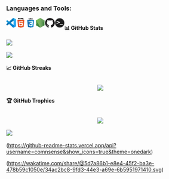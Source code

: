 ### Languages and Tools:

<img align="left" alt="Visual Studio Code" width="26px" src="https://raw.githubusercontent.com/github/explore/80688e429a7d4ef2fca1e82350fe8e3517d3494d/topics/visual-studio-code/visual-studio-code.png" />
<img align="left" alt="HTML5" width="26px" src="https://raw.githubusercontent.com/github/explore/80688e429a7d4ef2fca1e82350fe8e3517d3494d/topics/html/html.png" />
<img align="left" alt="CSS3" width="26px" src="https://raw.githubusercontent.com/github/explore/80688e429a7d4ef2fca1e82350fe8e3517d3494d/topics/css/css.png" />
<img align="left" alt="Node.js" width="26px" src="https://raw.githubusercontent.com/github/explore/80688e429a7d4ef2fca1e82350fe8e3517d3494d/topics/nodejs/nodejs.png" />
<img align="left" alt="GitHub" width="26px" src="https://raw.githubusercontent.com/github/explore/78df643247d429f6cc873026c0622819ad797942/topics/github/github.png" />
<img align="left" alt="Terminal" width="26px" src="https://raw.githubusercontent.com/github/explore/80688e429a7d4ef2fca1e82350fe8e3517d3494d/topics/terminal/terminal.png" />

<br/>


<div class="codersrank-activity">
      <div class="codersrank-activity-chart">
 
   
  <summary><b>📊 GitHub Stats</b></summary>
  <br>
  <img src="https://github-readme-stats.vercel.app/api?username=comnsense&amp;
  bg_color=0D1117&amp;
  title_color=f9826c&amp;
  text_color=fdfdfd&amp;
  icon_color=f9826c&amp;
  show_icons=true&amp;
  hide_border=true&amp;&amp;
  count_private=false&amp;
  include_all_commits=true" height="180em">
  &nbsp;&nbsp;&nbsp;
  
  <img src="https://github-readme-stats.vercel.app/api/top-langs/?username=comnsense&amp;
  bg_color=0D1117&amp;
  title_color=f9826c&amp;
  text_color=fdfdfd&amp;
  show_icons=true&amp;
  hide_border=true&amp;
  layout=compact" height="180em">
 
 
 <summary><b>📈 GitHub Streaks</b></summary>
  <br>
  <p align="center">
    <img src="https://github-readme-streak-stats.herokuapp.com/?user=comnsense&amp;
    theme=dark&amp;
    hide_border=true&amp;
    background=0D1117&amp;
    stroke=0000&amp count_private=true&amp;include_all_commits=true" height="180em">
  
    
  <summary><b>🏆 GitHub Trophies</b></summary>
  <br>
  <p align="center">
    <img src="https://github-profile-trophy.vercel.app/?username=comnsense&amp;
    row=1&amp;
    column=6&amp;
    margin-h=8&amp;
    theme=darkhub&amp;
    count_private=false&amp;
    margin-w=15&amp;
    no-frame=true">
  </p>
       <p>
   
   <img src="https://activity-graph.herokuapp.com/graph?username=comnsense&amp;
   count_private=false&amp;
   hide_border=true&amp;
   bg_color=0d1117&amp;
   theme=github">
  </p>
       
  (https://github-readme-stats.vercel.app/api?username=comnsense&show_icons=true&theme=onedark)

       
 (https://wakatime.com/share/@5d7a86b1-e8e4-45f2-ba3e-478b59c1050e/34ac2bc8-9fd3-44e3-a69e-6b5951971410.svg)
 

 


 
 
